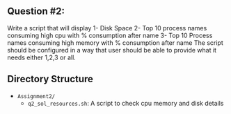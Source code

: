 ## Question #2: 
Write a script that will display
1- Disk Space
2- Top 10 process names consuming high cpu with % consumption after name
3- Top 10 Process names consuming high memory with % consumption after name
The script should be configured in a way that user should be able to provide what it needs either 1,2,3 or all.

## Directory Structure
- `Assignment2/`
  - `q2_sol_resources.sh`: A script to check cpu memory and disk details

